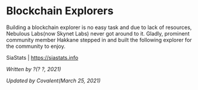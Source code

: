 # Blockchain Explorers
Building a blockchain explorer is no easy task and due to lack of resources, Nebulous Labs(now Skynet Labs) never got around to it. Gladly, prominent community member  Hakkane stepped in and built the following explorer for the community to enjoy.

SiaStats | https://siastats.info

*Written by ?(? ?, 2021)*

*Updated by Covalent(March 25, 2021)*
